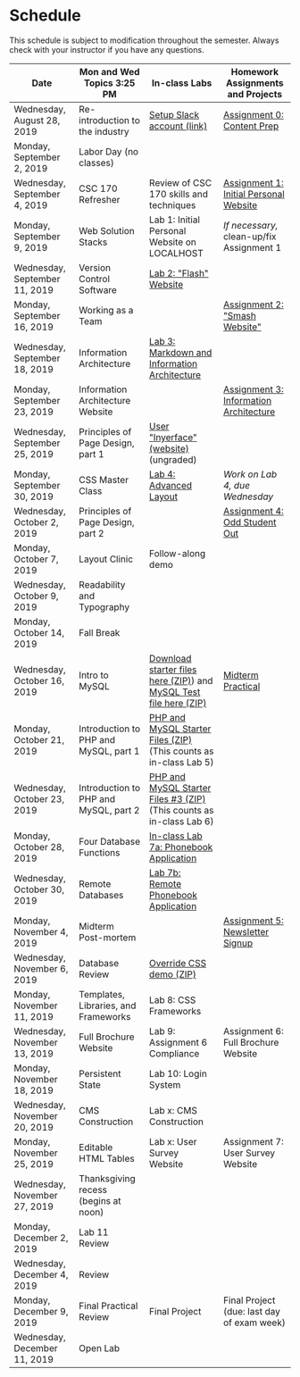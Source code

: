 # 		**Schedule**
This schedule is subject to modification throughout the semester. Always check with your instructor if you have any questions.

| Date                          | Mon and Wed Topics 3:25 PM            | In-class Labs                                                | Homework Assignments and Projects                            |
| ----------------------------- | ------------------------------------- | ------------------------------------------------------------ | ------------------------------------------------------------ |
| Wednesday, August 28, 2019    | Re-introduction to the industry       | [Setup Slack account (link)](https://join.slack.com/t/csc174/signup) | [Assignment 0: Content Prep](assignment00-content-prep/instructions.md) |
| Monday, September 2, 2019     | Labor Day (no classes)                |                                                              |                                                              |
| Wednesday, September 4, 2019  | CSC 170 Refresher                     | Review of CSC 170 skills and techniques                      | [Assignment 1: Initial Personal Website](assignment01-initial-personal-website/instructions.md) |
| Monday, September 9, 2019     | Web Solution Stacks                   | Lab 1: Initial Personal Website on LOCALHOST                 | *If necessary,* clean-up/fix Assignment 1                    |
| Wednesday, September 11, 2019 | Version Control Software              | [Lab 2: "Flash" Website](lab02-flash-website/instructions.md) |                                                              |
| Monday, September 16, 2019    | Working as a Team                     |                                                              | [Assignment 2: "Smash Website"](assignment02-smash-website/instructions.md) |
| Wednesday, September 18, 2019 | Information Architecture              | [Lab 3: Markdown and Information Architecture](lab03-markdown-and-ia/instructions.md) |                                                              |
| Monday, September 23, 2019    | Information Architecture Website      |                                                              | [Assignment 3: Information Architecture](assignment03-information-architecture/instructions.md) |
| Wednesday, September 25, 2019 | Principles of Page Design, part 1     | [User "Inyerface" (website)](https://userinyerface.com/) (ungraded) |                                                              |
| Monday, September 30, 2019    | CSS Master Class                      | [Lab 4: Advanced Layout](lab04-advanced-layout/instructions.md) | *Work on Lab 4, due Wednesday*                               |
| Wednesday, October 2, 2019    | Principles of Page Design, part 2     |                                                              | [Assignment 4: Odd Student Out](assignment04-odd-student-out/instructions.md) |
| Monday, October 7, 2019       | Layout Clinic                         | Follow-along demo                                            |                                                              |
| Wednesday, October 9, 2019    | Readability and Typography            |                                                              |                                                              |
| Monday, October 14, 2019      | Fall Break                            |                                                              |                                                              |
| Wednesday, October 16, 2019   | Intro to MySQL                        | [Download starter files here (ZIP)](13-mysql-intro/mysql-starter-files.zip)) and [MySQL Test file here (ZIP)](13-mysql-intro/testmysql.php.zip) | [Midterm Practical](project-midterm/instructions.md)         |
| Monday, October 21, 2019      | Introduction to PHP and MySQL, part 1 | [PHP and MySQL Starter Files (ZIP)](14-php-mysql1/php-mysql_starter-files.zip) (This counts as in-class Lab 5) |                                                              |
| Wednesday, October 23, 2019   | Introduction to PHP and MySQL, part 2 | [PHP and MySQL Starter Files #3 (ZIP)](15-php-mysql2/databases3.zip) (This counts as in-class Lab 6) |                                                              |
| Monday, October 28, 2019      | Four Database Functions               | [In-class Lab 7a: Phonebook Application](lab07-phonebook-application/instructions.md) |                                                              |
| Wednesday, October 30, 2019   | Remote Databases                      | [Lab 7b: Remote Phonebook Application](lab07b-remote-phonebook-application/instructions.md) |                                                              |
| Monday, November 4, 2019      | Midterm Post-mortem                   |                                                              | [Assignment 5: Newsletter Signup](assignment05-newsletter-signup/instructions.md) |
| Wednesday, November 6, 2019   | Database Review                       | [Override CSS demo (ZIP)](16-templates-libraries-frameworks/bootstrap-demo.zip) |                                                              |
| Monday, November 11, 2019     | Templates, Libraries, and Frameworks  | Lab 8: CSS Frameworks                                        |                                                              |
| Wednesday, November 13, 2019  | Full Brochure Website                 | Lab 9: Assignment 6 Compliance                               | Assignment 6: Full Brochure Website                          |
| Monday, November 18, 2019     | Persistent State                      | Lab 10: Login System                                         |                                                              |
| Wednesday, November 20, 2019  | CMS Construction                      | Lab x: CMS Construction                                      |                                                              |
| Monday, November 25, 2019     | Editable HTML Tables                  | Lab x: User Survey Website                                   | Assignment 7: User Survey Website                            |
| Wednesday, November 27, 2019  | Thanksgiving recess (begins at noon)  |                                                              |                                                              |
| Monday, December 2, 2019      | Lab 11 Review                         |                                                              |                                                              |
| Wednesday, December 4, 2019   | Review                                |                                                              |                                                              |
| Monday, December 9, 2019      | Final Practical Review                | Final Project                                                | Final Project (due: last day of exam week)                   |
| Wednesday, December 11, 2019  | Open Lab                              |                                                              |                                                              |